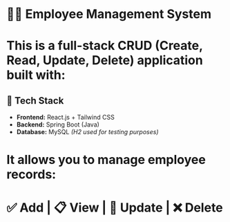 # 🧑‍💼 Employee Management System
# This is a full-stack CRUD (Create, Read, Update, Delete) application built with:

## 🚀 Tech Stack
- **Frontend:** React.js + Tailwind CSS  
- **Backend:** Spring Boot (Java)  
- **Database:** MySQL *(H2 used for testing purposes)*

# It allows you to manage employee records:
# ✅ Add | 📋 View | 📝 Update | ❌ Delete
